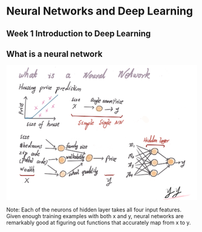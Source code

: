 # Neural Networks and Deep Learning
## Week 1 Introduction to Deep Learning
## What is a neural network
![](ImageNotes/Week1_1.png)

Note: Each of the neurons of hidden layer takes all four input features. Given enough training examples with both x and y, neural networks are remarkably good at figuring out functions that accurately map from x to y. 
